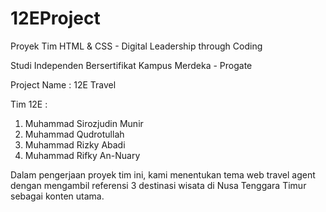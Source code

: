 # 12EProject

Proyek Tim HTML & CSS - Digital Leadership through Coding

Studi Independen Bersertifikat Kampus Merdeka - Progate

Project Name : 12E Travel

Tim 12E :

1. Muhammad Sirozjudin Munir
2. Muhammad Qudrotullah
3. Muhammad Rizky Abadi
4. Muhammad Rifky An-Nuary

Dalam pengerjaan proyek tim ini, kami menentukan tema web travel agent dengan mengambil referensi 3 destinasi wisata di Nusa Tenggara Timur sebagai konten utama.
